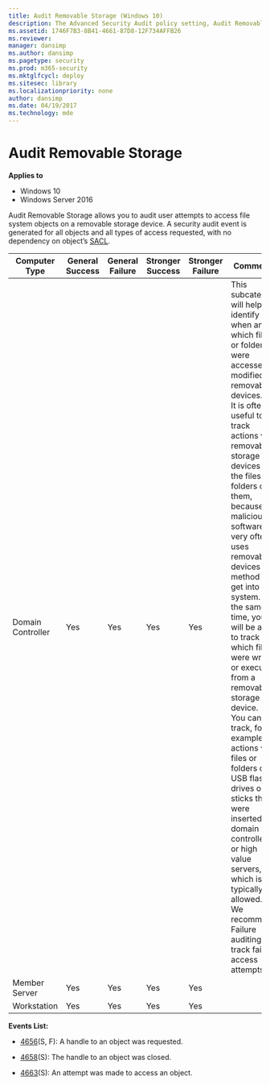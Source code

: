 ```yaml
---
title: Audit Removable Storage (Windows 10)
description: The Advanced Security Audit policy setting, Audit Removable Storage, determines when there is a read or a write to a removable drive.
ms.assetid: 1746F7B3-8B41-4661-87D8-12F734AFFB26
ms.reviewer: 
manager: dansimp
ms.author: dansimp
ms.pagetype: security
ms.prod: m365-security
ms.mktglfcycl: deploy
ms.sitesec: library
ms.localizationpriority: none
author: dansimp
ms.date: 04/19/2017
ms.technology: mde
---
```


# Audit Removable Storage

**Applies to**
-   Windows 10
-   Windows Server 2016


Audit Removable Storage allows you to audit user attempts to access file system objects on a removable storage device. A security audit event is generated for all objects and all types of access requested, with no dependency on object’s [SACL](https://msdn.microsoft.com/library/windows/desktop/aa374872(v=vs.85).aspx).

| Computer Type     | General Success | General Failure | Stronger Success | Stronger Failure | Comments                                                                                                                                                                                                                                                                                                                                                                                                                                                                                                                                                                                                                                                                                                                         |
|-------------------|-----------------|-----------------|------------------|------------------|----------------------------------------------------------------------------------------------------------------------------------------------------------------------------------------------------------------------------------------------------------------------------------------------------------------------------------------------------------------------------------------------------------------------------------------------------------------------------------------------------------------------------------------------------------------------------------------------------------------------------------------------------------------------------------------------------------------------------------|
| Domain Controller | Yes             | Yes             | Yes              | Yes              | This subcategory will help identify when and which files or folders were accessed or modified on removable devices.<br>It is often useful to track actions with removable storage devices and the files or folders on them, because malicious software very often uses removable devices as a method to get into the system. At the same time, you will be able to track which files were written or executed from a removable storage device.<br>You can track, for example, actions with files or folders on USB flash drives or sticks that were inserted into domain controllers or high value servers, which is typically not allowed. <br>We recommend Failure auditing to track failed access attempts. |
| Member Server     | Yes             | Yes             | Yes              | Yes              |                                                                                                                                                                                                                                                                                                                                                                                                                                                                                                                                                                                                                                                                                                                                  |
| Workstation       | Yes             | Yes             | Yes              | Yes              |                                                                                                                                                                                                                                                                                                                                                                                                                                                                                                                                                                                                                                                                                                                                  |

**Events List:**

-   [4656](event-4656.md)(S, F): A handle to an object was requested.

-   [4658](event-4658.md)(S): The handle to an object was closed.

-   [4663](event-4663.md)(S): An attempt was made to access an object.



